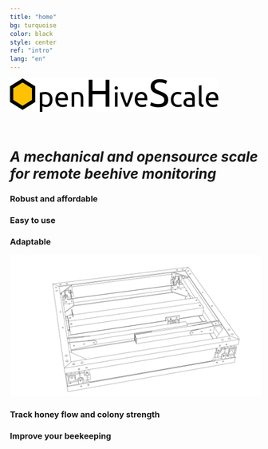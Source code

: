 ```yaml
---
title: "home"
bg: turquoise
color: black
style: center
ref: "intro"
lang: "en"
---
```

![logo](img/logo.png)

<br />

# *A mechanical and opensource scale for remote beehive monitoring*

### Robust and affordable

### Easy to use

### Adaptable

![wireframe](img/4.7_freestyle_render_transparent.png)

### Track honey flow and colony strength 

### Improve your beekeeping